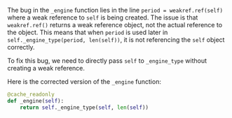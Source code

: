 The bug in the `_engine` function lies in the line `period = weakref.ref(self)` where a weak reference to `self` is being created. The issue is that `weakref.ref()` returns a weak reference object, not the actual reference to the object. This means that when `period` is used later in `self._engine_type(period, len(self))`, it is not referencing the `self` object correctly.

To fix this bug, we need to directly pass `self` to `_engine_type` without creating a weak reference.

Here is the corrected version of the `_engine` function:

```python
@cache_readonly
def _engine(self):
    return self._engine_type(self, len(self))
```